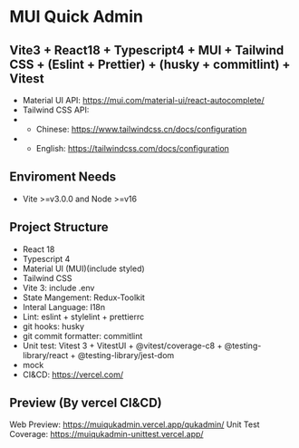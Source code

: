 # MUI Quick Admin

## Vite3 + React18 + Typescript4 + MUI + Tailwind CSS + (Eslint + Prettier) + (husky + commitlint) + Vitest

* Material UI API: https://mui.com/material-ui/react-autocomplete/
* Tailwind CSS API:
* * Chinese: https://www.tailwindcss.cn/docs/configuration
* * English: https://tailwindcss.com/docs/configuration

## Enviroment Needs

* Vite >=v3.0.0 and Node >=v16

## Project Structure

* React 18
* Typescript 4
* Material UI (MUI)(include styled)
* Tailwind CSS
* Vite 3: include .env
* State Mangement: Redux-Toolkit
* Interal Language: I18n
* Lint: eslint + stylelint + prettierrc
* git hooks: husky
* git commit formatter: commitlint
* Unit test: Vitest 3 + VitestUI + @vitest/coverage-c8 + @testing-library/react + @testing-library/jest-dom
* mock
* CI&CD: https://vercel.com/


## Preview (By vercel CI&CD)
Web Preview: https://muiqukadmin.vercel.app/qukadmin/
Unit Test Coverage: https://muiqukadmin-unittest.vercel.app/